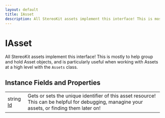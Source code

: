 ```yaml
---
layout: default
title: IAsset
description: All StereoKit assets implement this interface! This is mostly to help group and hold Asset objects, and is particularly useful when working with Assets at a high level with the Assets class.
---
```

#  IAsset

All StereoKit assets implement this interface! This is mostly
to help group and hold Asset objects, and is particularly useful when
working with Assets at a high level with the `Assets` class.

## Instance Fields and Properties

|  |  |
|--|--|
|string [Id]({{site.url}}/Pages/Reference/IAsset/Id.html)|Gets or sets the unique identifier of this asset resource! This can be helpful for debugging, managine your assets, or finding them later on!|
